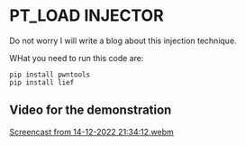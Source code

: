 # PT_LOAD INJECTOR

Do not worry I will write a blog about this injection technique.

WHat you need to run this code are:

```
pip install pwntools 
pip install lief
```


## Video for the demonstration 


[Screencast from 14-12-2022 21:34:12.webm](https://user-images.githubusercontent.com/116346668/207681621-7029d401-aa45-4382-89f1-228b35c13483.webm)
